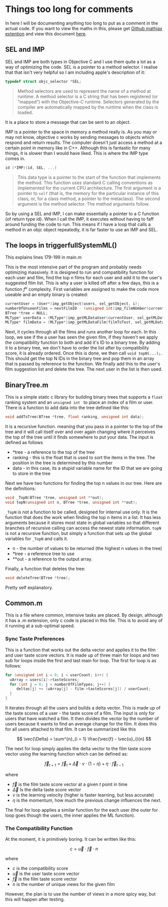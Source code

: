 # Things too long for comments

In here I will be documenting anything too long to put as a comment in the actual code. If you want to view the maths in this, please get [Github mathjax extention](https://chrome.google.com/webstore/detail/github-with-mathjax/ioemnmodlmafdkllaclgeombjnmnbima) and view this document [here](https://github.com/yobson/FilmML/blob/master/ThingsTooLongForTheComments.md).

## SEL and IMP

SEL and IMP are both types in Objective C and I use them quite a lot as a way of optimizing the code. SEL is a pointer to a method selector. I realise that that isn't very helpful so I am including apple's description of it:

```c
typedef struct objc_selector *SEL;
```

> Method selectors are used to represent the name of a method at runtime. A method selector is a C string that has been registered (or “mapped“) with the Objective-C runtime. Selectors generated by the compiler are automatically mapped by the runtime when the class is loaded.

It is a place to store a message that can be sent to an object.

IMP is a pointer to the space in memory a method really is. As you may or may not know, objective c works by sending messages to objects which respond and return results. The computer doesn't just access a method at a certain point in memory like in C++. Although this is fantastic for many things, it is slower than I would have liked. This is where the IMP type comes in.

```C
id (*IMP)(id, SEL, ...)
```

> This data type is a pointer to the start of the function that implements the method. This function uses standard C calling conventions as implemented for the current CPU architecture. The first argument is a pointer to `self` (that is, the memory for the particular instance of this class, or, for a class method, a pointer to the metaclass). The second argument is the method selector. The method arguments follow.

So by using a SEL and IMP, I can make essentially a pointer to a C function (of return type id). When I call the IMP, it executes without having to faff around funding the code to run. This means if I have a loop that calls a method in an objc object repeatedly, it is far faster to use an IMP and SEL.

## The loops in triggerfullSystemML()

This explains lines 179-199 in main.m

This is the most intensive part of the program and probably needs optimizing massively. It is designed to run and compatibility function for each user and film, find the top n films for each user and add it to the user's suggested film list. This is why a user is killed off after a few days, this is a function $f^u$ complexity. First variables are assigned to make the code more useable and an empty binary is created:

```objective-c
currentUser = (User*)imp_getObject(users, sel_getObject, i);
numberOfUnseenFilms = nextFilmID - (unsigned int)imp_filmNUmber(currentUser, sel_filmNumber);
BTree *tree = NULL;
MLType* userData = (MLType*)imp_getMLDataUser(currentUser, sel_getMLData);
MLType* filmData = (MLType*)imp_getMLDataFilm(filmToTest, sel_getMLData);
```

Next, it cycles through all the films and runs another loop for each. In this loop, we see if the a user has seen the given film, if they haven't we apply the compatibility function to both and add it's ID to a binary tree. By adding it to a binary tree, we don't have to order the list after by compatibility score, it is already ordered. Once this is done, we then call ``` void topN(...); ```. This should get the top N IDs in the binary tree and pop them in an array that is passed by reference to the function. We finally add this to the user's film suggestion list and delete the tree. The next user in the list is then used.

## BinaryTree.m

This is a simple static c library for building binary trees that supports a `float` ranking system and an `unsigned int `  to place an index of a film or user. There is a function to add data into the tree defined like this:

``` c
void addToTree(BTree *tree, float ranking, unsigned int data);
```

It is a recursive function. meaning that you pass in a pointer to the top of the tree and it will call itself over and over again changing where it perceives the top of the tree until it finds somewhere to put your data. The input is defined as follows

- *tree - a reference to the top of the tree
- ranking - this is the float that is used to sort the items in the tree. The position in the tree is determined by this number
- data - in this case, its a stupid variable name for the ID that we are going to store in the tree

Next we have two functions for finding the top n values in our tree. Here are the definitions:

```c
void _TopN(BTree *tree, unsigned int **out);
void topN(unsigned int n, BTree *tree, unsigned int **out);
```

`_TopN` is not a function to be called, designed for internal use only. It is the function that does the work when finding the top n items in a list. It has less arguments because it stores most state in global variables so that different branches of recursive calling can access the newest state information. `topN` is not a recursive function, but simply a function that sets up the global variables for `_TopN` and calls it. 

- n - the number of values to be returned (the highest n values in the tree)
- *tree - a reference tree to use
- **out - a reference to the output array.

Finally, a function that deletes the tree:

```c
void deleteTree(BTree *tree);
```

Pretty self explanatory.

## Common.m

This is a file where common, intensive tasks are placed. By design, although it has a .m extension, only c code is placed in this file. This is to avoid any of it running at a sub-optimal speed.

### Sync Taste Preferences

This is a function that works out the delta vector and applies it to the film and user taste score vectors. It is made up of three main for loops and two sub for loops inside the first and last main for loop. The first for loop is as follows:

```c
for (unsigned int i = 0; i < userCount; i++) {
  uArray = users[i]->tasteScores;
  for (int j = 0; j < numberOfFilmTypes; j++) {
     deltas[j] += (uArray[j] - film->tasteScores[j]) / userCount;
  }
}
```

It iterates through all the users and builds a delta vector. This is made up of the taste scores of a user - the taste score of a film. The input is only for users that have watched a film. It then divides the vector by the number of users because it wants to find an average change for the film. It does this for all users attached to that film. It can be summarized like this 

$$
\vec{\Delta} = \sum^{n}_{i = 1} \frac{\vec{f} - \vec{u}_i}{n}
$$

The next for loop simply applies the delta vector to the film taste score vector using the learning function which can be defined as:

$$
\vec{f}_{t+1} = \vec{f}_{t} + \vec{\Delta} \cdot v \cdot (1-\eta) + \eta \cdot \vec{f}_{t-1} 
$$

where

- $\vec{f}$ is the film taste score vector at a given $t$ point in time
- $\vec{\Delta}$ Is the delta taste score vector
- $v$ is the learning velocity (higher is faster learning, but less accurate)
- $\eta$ is the momentum, how much the previous change influences the next.


The final for loop applies a similar function for the each user (the outer for loop goes though the users, the inner applies the ML function).

### The Compatibility Function

At the moment, it is primitively boring. It can be written like this:

$$
c  =\vec{u} \cdot \vec{f} \cdot n
$$

where

- $c$ is the compatibility score
- $\vec{u}$ is the user taste score vector
- $\vec{f}$ is the film taste score vector
- $n$ is the number of unique views for the given film

However, the plan is to use the number of views in a more spicy way, but this will happen after testing.
